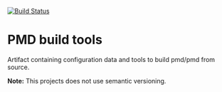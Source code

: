 [![Build Status](https://travis-ci.com/pmd/build-tools.svg?branch=master)](https://travis-ci.com/pmd/build-tools)

# PMD build tools

Artifact containing configuration data and tools to build pmd/pmd from source.

**Note:** This projects does not use semantic versioning.